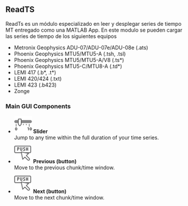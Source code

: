 ## ReadTS

ReadTs es un módulo especializado en leer y desplegar series de tiempo MT entregado como una MATLAB App. En este modulo se pueden cargar las series de tiempo de los siguientes equipos
- Metronix Geophysics ADU-07/ADU-07e/ADU-08e (.ats)
- Phoenix Geophysics MTU5/MTU5-A (.tsh, .tsl)
- Phoenix Geophysics MTU5/MTU5-A/V8 (.ts*)
- Phoenix Geophysics MTU5-C/MTU8-A (.td*)
- LEMI 417 (.b*, .t*)
- LEMI 420/424 (.txt)
- LEMI 423 (.b423)
- Zonge

### Main GUI Components
- <img src="../_static/icons/numeric_slider.svg" class="icon" alt="Slider icon"> **Slider**  
  Jump to any time within the full duration of your time series.

- <img src="../_static/icons/button.svg" class="icon" alt="Previous icon"> **Previous (button)**  
  Move to the previous chunk/time window.

- <img src="../_static/icons/button.svg" class="icon" alt="Next icon"> **Next (button)**  
  Move to the next chunk/time window.

